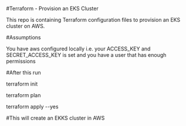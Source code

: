 #Terraform - Provision an EKS Cluster

This repo is containing Terraform configuration files to provision an EKS cluster on AWS.

#Assumptions

You have aws configured locally i.e. your ACCESS_KEY and SECRET_ACCESS_KEY is set and you have a user that has enough permissions

#After this run

terraform init

terraform plan

terraform apply --yes


#This will create an EKKS cluster in AWS
